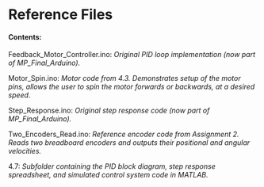 # Reference Files

#### Contents:
Feedback_Motor_Controller.ino: *Original PID loop implementation (now part of MP_Final_Arduino).*

Motor_Spin.ino: *Motor code from 4.3. Demonstrates setup of the motor pins, allows the user to spin the motor forwards or backwards, at a desired speed.*

Step_Response.ino: *Original step response code (now part of MP_Final_Arduino).*

Two_Encoders_Read.ino: *Reference encoder code from Assignment 2. Reads two breadboard encoders and outputs their positional and angular velocities.*

4.7: *Subfolder containing the PID block diagram, step response spreadsheet, and simulated control system code in MATLAB.*

